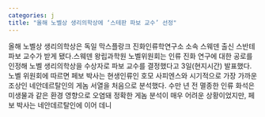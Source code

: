 ```yaml
---
categories: j
title: "올해 노벨상 생리의학상에 ‘스테판 파보 교수’ 선정"
---
```

올해 노벨상 생리의학상은 독일 막스플랑크 진화인류학연구소 소속 스웨덴 출신 스반테 파보 교수가 받게 됐다.스웨덴 왕립과학원 노벨위원회는 인류 진화 연구에 대한 공로를 인정해 노벨 생리의학상을 수상자로 파보 교수를 결정했다고 3일(현지시간) 발표했다.노벨 위원회에 따르면 페보 박사는 현생인류인 호모 사피엔스와 시기적으로 가장 가까운 조상인 네안데르탈인의 게놈 서열을 처음으로 분석했다. 수만 년 전 멸종한 인류 화석은 미생물과 같은 환경 영향으로 오염돼 정확한 게놈 분석이 매우 어려운 상황이었지만, 페보 박사는 네안데르탈인에 이어 데니